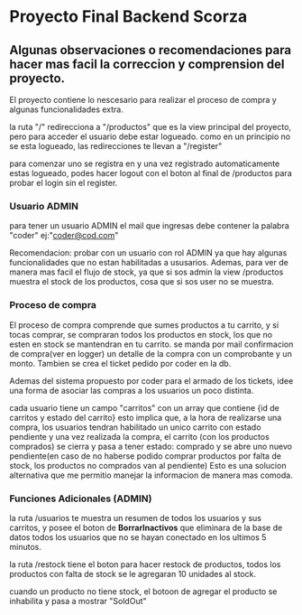 # Proyecto Final Backend Scorza

## Algunas observaciones o recomendaciones para hacer mas facil la correccion y comprension del proyecto. 

El proyecto contiene lo nescesario para realizar el proceso de compra y algunas funcionalidades extra. 

la ruta "/" redirecciona a "/productos" que es la view principal del proyecto, pero para acceder el usuario debe estar logueado.
como en un principio no se esta logueado, las redirecciones te llevan a "/register" 

para comenzar uno se registra en y una vez registrado automaticamente estas logueado, podes hacer logout con el boton al final de /productos
para probar el login sin el register. 


### Usuario ADMIN
para tener un usuario ADMIN el mail que ingresas debe contener la palabra "coder" ej:"coder@cod.com"

Recomendacion: probar con un usuario con rol ADMIN ya que hay algunas funcionalidades que no estan habilitadas a ususarios. 
Ademas, para ver de manera mas facil el flujo de stock, ya que si sos admin la view /productos muestra el stock de los productos, cosa que si sos user no se muestra. 


### Proceso de compra 
El proceso de compra comprende que sumes productos a tu carrito, y si tocas comprar, se compraran todos los productos en stock, los que no esten en stock se mantendran en tu carrito. se manda por mail confirmacion de compra(ver en logger) un detalle de la compra con un comprobante y un monto. 
Tambien se crea el ticket pedido por coder en la db. 



Ademas del sistema propuesto por coder para el armado de los tickets, idee una forma de asociar las compras a los usuarios un poco distinta. 

cada usuario tiene un campo "carritos" con un array que contiene {id de carritos y estado del carrito} esto implica que, a la hora de realizarse una compra, los usuarios tendran habilitado un unico carrito con estado pendiente y una vez realizada la compra, el carrito (con los productos comprados) se cierra y pasa a tener estado: comprado y se abre uno nuevo pendiente(en caso de no haberse podido comprar productos por falta de stock, los productos no comprados van al pendiente)
Esto es una solucion alternativa que me permitio manejar la informacion de manera mas comoda. 

### Funciones Adicionales (ADMIN)
la ruta /usuarios te muestra un resumen de todos los usuarios y sus carritos, y posee el boton de **BorrarInactivos** que eliminara de la base de datos todos los usuarios que no se hayan conectado en los ultimos 5 minutos. 

la ruta /restock tiene el boton para hacer restock de productos, todos los productos con falta de stock se le agregaran 10 unidades al stock. 

cuando un producto no tiene stock, el botoon de agregar el producto se inhabilita y pasa a mostrar "SoldOut"


